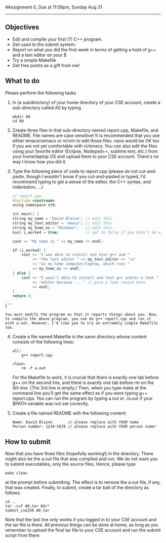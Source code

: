 #Assignment 0, Due at 11:59pm, Sunday Aug 31

-----

## Objectives
* Edit and compile your first (?) C++ program.
* Get used to the submit system.
* Report on what you did the first week in terms of getting a hold of g++ and a text editor on your $
* Try a simple Makefile
* Get free points as a gift from me!

## What to do
Please perform the following tasks.

1. In (a subdirectory) of your home directory of your CSE account, create a sub-directory called A0 by typing

    ```
    mkdir A0
    cd A0
    ```

2. Create three files in that sub-directory named report.cpp, Makefile, and README. File names are case sensitive! It is recommended that you use either emacs/xemacs or vi/vim to edit those files. nano would be OK too if you are not yet comfortable with vi/emacs. You can also edit the files using your favorite editor (Eclipse, Nodepad++, sublime text, etc.) from your home/laptop OS and upload them to your CSE account. There's no way I know how you did it.

3. Type the following piece of code to report.cpp (please do not cut-and-paste, though I wouldn't know if you cut-and-pasted or typed, I'd recommend typing to get a sense of the editor, the C++ syntax, and indentation, ...)

    ```c
    // report.cpp
    #include <iostream>
    using namespace std;

    int main() {
    string my_name = "David Blaine"; // edit this
    string my_text_editor = "emacs"; // edit this
    string my_home_os = "Windows";   // edit this
    bool i_worked = true;            // set to false if you didn't do work
    
    cout << "My name is " << my_name << endl;

    if (i_worked) {
        cout << "I was able to install and test g++ and "
             << "the text editor " << my_text_editor << '\n'
             << "in my home computer/laptop, which runs "
             << my_home_os << endl;
    } else {
        cout << "I wasn't able to install and test g++ and/or a text "
             << "editor because ... " // give a lame reason here
             << endl;
    }
    return 0;
}
    ```

    You must modify the program so that it reports things about you. Now, to compile the above program, you can do g++ report.cpp and run it with a.out. However, I'd like you to try an extremely simple Makefile too.


4. Create a file named Makefile in the same directory whose content consists of the following lines:

    ```
    all:
    	g++ report.cpp

    clean:
        rm -f a.out
    ```

    For the Makefile to work, it is crucial that there is exactly one tab before g++ on the second line, and there is exactly one tab before rm on the 5th line. (The 3rd line is empty.) Then, when you type make at the command line you'll get the same effect as if you were typing g++ report.cpp. You can run the program by typing a.out or ./a.out if your $PATH variable was not set correctly.


5. Create a file named README with the following content:

    ```
    Name: David Blaine       // please replace with YOUR name
    Person number: 1234-5678 // please replace with YOUR person numer
    ```

## How to submit
Now that you have three files (hopefully working!) in the directory. There might also be the a.out file that was compiled and run. We do not want you to submit executables, only the source files. Hence, please type

    make clean

at the prompt before submitting. The effect is to remove the a.out file, if any, that was created.
Finally, to submit, create a tar ball of the directory as follows.

    cd ..
    tar -cvf A0.tar A0/*
    submit_cse250 A0.tar

Note that the last line only works if you logged in to your CSE account and the tar file is there. All previous things can be done at home, as long as you remember to upload the final tar file to your CSE account and run the submit script from there.

